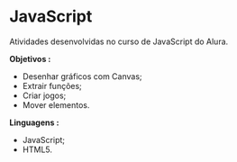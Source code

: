 # JavaScript 

Atividades desenvolvidas no curso de JavaScript do Alura.

**Objetivos :** 

- Desenhar gráficos com Canvas;
- Extrair funções;
- Criar jogos;
- Mover elementos.

**Linguagens :** 

- JavaScript;
- HTML5.
